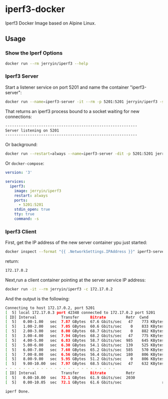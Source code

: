 # iperf3-docker

Iperf3 Docker Image based on Alpine Linux.

## Usage

### Show the Iperf Options

```bash
docker run --rm jerryin/iperf3 --help
```

### Iperf3 Server

Start a listener service on port 5201 and name the container "iperf3-server":

```bash
docker run --name=iperf3-server -it --rm -p 5201:5201 jerryin/iperf3 -s
```

That returns an iperf3 process bound to a socket waiting for new connections:

```bash
-----------------------------------------------------------
Server listening on 5201
-----------------------------------------------------------
```

Or background:

```bash
docker run --restart=always --name=iperf3-server -dit -p 5201:5201 jerryin/iperf3 -s
```

Or `docker-compose`:

```yml
version: '3'

services:
  iperf3:
    image: jerryin/iperf3
    restart: always
    ports:
      - 5201:5201
    stdin_open: true
    tty: true
    command: -s
```

### Iperf3 Client

First, get the IP address of the new server container ypu just started:

```bash
docker inspect --format "{{ .NetworkSettings.IPAddress }}" iperf3-server
```

return:

```bash
172.17.0.2
```

Next,run a client container pointing at the server service IP address:

```bash
docker run -it --rm jerryin/iperf3 -c 172.17.0.2
```

And the output is the following:

```bash
Connecting to host 172.17.0.2, port 5201
[  5] local 172.17.0.3 port 42348 connected to 172.17.0.2 port 5201
[ ID] Interval           Transfer     Bitrate         Retr  Cwnd
[  5]   0.00-1.00   sec  7.87 GBytes  67.6 Gbits/sec   47    773 KBytes
[  5]   1.00-2.00   sec  7.05 GBytes  60.6 Gbits/sec    0    833 KBytes
[  5]   2.00-3.00   sec  8.00 GBytes  68.7 Gbits/sec    0    882 KBytes
[  5]   3.00-4.00   sec  7.94 GBytes  68.2 Gbits/sec   47    775 KBytes
[  5]   4.00-5.00   sec  6.83 GBytes  58.7 Gbits/sec  985    645 KBytes
[  5]   5.00-6.00   sec  6.30 GBytes  54.1 Gbits/sec  139    525 KBytes
[  5]   6.00-7.00   sec  7.60 GBytes  65.2 Gbits/sec  585    570 KBytes
[  5]   7.00-8.00   sec  6.56 GBytes  56.4 Gbits/sec  180    806 KBytes
[  5]   8.00-9.00   sec  5.95 GBytes  51.2 Gbits/sec    0    806 KBytes
[  5]   9.00-10.00  sec  7.97 GBytes  68.5 Gbits/sec   47    632 KBytes
- - - - - - - - - - - - - - - - - - - - - - - - -
[ ID] Interval           Transfer     Bitrate         Retr
[  5]   0.00-10.00  sec  72.1 GBytes  61.9 Gbits/sec  2030             sender
[  5]   0.00-10.05  sec  72.1 GBytes  61.6 Gbits/sec                  receiver

iperf Done.
```
